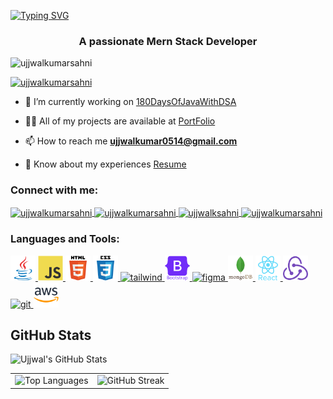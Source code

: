 [![Typing SVG](https://readme-typing-svg.demolab.com?font=Poppins&weight=700&size=30&pause=1000&width=435&lines=Hi+%F0%9F%91%8B%2C+I'm+Ujjwal+Kumar)](https://git.io/typing-svg)
<h3 align="center">A passionate Mern Stack Developer </h3>

<p align="left"> <img src="https://komarev.com/ghpvc/?username=ujjwalkumarsahni&label=Profile%20views&color=0e75b6&style=flat" alt="ujjwalkumarsahni" /> </p>

<p align="left"> <a href="https://github.com/ryo-ma/github-profile-trophy"><img src="https://github-profile-trophy.vercel.app/?username=ujjwalkumarsahni" alt="ujjwalkumarsahni" /></a> </p>

- 🔭 I’m currently working on [180DaysOfJavaWithDSA](https://github.com/ujjwalkumarsahni/180DaysOfJavaWithDSA)

- 👨‍💻 All of my projects are available at [PortFolio](https://ujjwalkumarsahni.netlify.app/)

- 📫 How to reach me **ujjwalkumar0514@gmail.com**

- 📄 Know about my experiences [Resume](https://ujjwalkumarsahni.netlify.app/images/Resume/Ujjwal_Kumar.pdf)

<h3 align="left">Connect with me:</h3>
<p align="left">
  <a href="https://linkedin.com/in/ujjwalkumarsahni" target="blank">
    <img align="center" src="https://raw.githubusercontent.com/rahuldkjain/github-profile-readme-generator/master/src/images/icons/Social/linked-in-alt.svg" alt="ujjwalkumarsahni" height="30" width="40" />
  </a>
  <a href="https://www.leetcode.com/ujjwalkumarsahni" target="blank">
    <img align="center" src="https://raw.githubusercontent.com/rahuldkjain/github-profile-readme-generator/master/src/images/icons/Social/leet-code.svg" alt="ujjwalkumarsahni" height="30" width="40" />
  </a>
  <a href="https://twitter.com/ujjwalksahni" target="blank">
    <img align="center" src="https://raw.githubusercontent.com/rahuldkjain/github-profile-readme-generator/master/src/images/icons/Social/twitter.svg" alt="ujjwalksahni" height="30" width="40" />
  </a>
  <a href="https://instagram.com/ujjwalkumarsahni" target="blank">
    <img align="center" src="https://raw.githubusercontent.com/rahuldkjain/github-profile-readme-generator/master/src/images/icons/Social/instagram.svg" alt="ujjwalkumarsahni" height="30" width="40" />
  </a>
</p>

<h3 align="left">Languages and Tools:</h3>

<p align="left">
    <a href="https://www.java.com" target="_blank" rel="noreferrer">
        <img src="https://raw.githubusercontent.com/devicons/devicon/master/icons/java/java-original.svg" alt="java" width="40" height="40"/> 
    </a> 
	<a href="https://developer.mozilla.org/en-US/docs/Web/JavaScript" target="_blank" rel="noreferrer">
		<img src="https://raw.githubusercontent.com/devicons/devicon/master/icons/javascript/javascript-original.svg" alt="javascript" width="40" height="40"/>
    </a>
    <a href="https://www.w3.org/html/" target="_blank" rel="noreferrer">
		<img src="https://raw.githubusercontent.com/devicons/devicon/master/icons/html5/html5-original-wordmark.svg" alt="html5" width="40" height="40"/>
	</a> 
    <a href="https://www.w3schools.com/css/" target="_blank" rel="noreferrer"> 
		<img src="https://raw.githubusercontent.com/devicons/devicon/master/icons/css3/css3-original-wordmark.svg" alt="css3" width="40" height="40"/>
	</a> 
    <a href="https://tailwindcss.com/" target="_blank" rel="noreferrer"> 
		<img src="https://www.vectorlogo.zone/logos/tailwindcss/tailwindcss-icon.svg" alt="tailwind" width="40" height="40"/>
	</a>
	<a href="https://getbootstrap.com" target="_blank" rel="noreferrer"> 
		<img src="https://raw.githubusercontent.com/devicons/devicon/master/icons/bootstrap/bootstrap-plain-wordmark.svg" alt="bootstrap" width="40" height="40"/> 
	</a> 
	<a href="https://www.figma.com/" target="_blank" rel="noreferrer">
		<img src="https://www.vectorlogo.zone/logos/figma/figma-icon.svg" alt="figma" width="40" height="40"/>
	</a>
	<a href="https://www.mongodb.com/" target="_blank" rel="noreferrer"> 
		<img src="https://raw.githubusercontent.com/devicons/devicon/master/icons/mongodb/mongodb-original-wordmark.svg" alt="mongodb" width="40" height="40"/> </a>
	<a href="https://reactjs.org/" target="_blank" rel="noreferrer">
		<img src="https://raw.githubusercontent.com/devicons/devicon/master/icons/react/react-original-wordmark.svg" alt="react" width="40" height="40"/>
	</a> 
	<a href="https://redux.js.org" target="_blank" rel="noreferrer">
		<img src="https://raw.githubusercontent.com/devicons/devicon/master/icons/redux/redux-original.svg" alt="redux" width="40" height="40"/>
	</a>
    <a href="https://git-scm.com/" target="_blank" rel="noreferrer"> 
		<img src="https://www.vectorlogo.zone/logos/git-scm/git-scm-icon.svg" alt="git" width="40" height="40"/>
	</a>
    <a href="https://aws.amazon.com" target="_blank" rel="noreferrer">
		<img src="https://raw.githubusercontent.com/devicons/devicon/master/icons/amazonwebservices/amazonwebservices-original-wordmark.svg" alt="aws" width="40" height="40"/>
	</a>
</p>
 <table>
  <tr>
    <td><img src="https://github-readme-stats.vercel.app/api/top-langs?username=ujjwalkumarsahni&show_icons=true&locale=en&layout=compact" alt="Top Languages" /></td>
    <td><img src="https://github-readme-streak-stats.herokuapp.com/?user=ujjwalkumarsahni" alt="GitHub Streak" /></td>
  </tr>

## GitHub Stats

![Ujjwal's GitHub Stats](https://github-readme-stats.vercel.app/api?username=ujjwalkumarsahni&show_icons=true&theme=radical)




</table>

